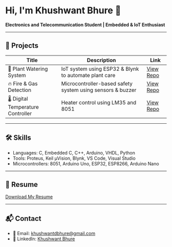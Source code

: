 # Hi, I'm Khushwant Bhure 👋  
**Electronics and Telecommunication Student | Embedded & IoT Enthusiast**

---

## 🚀 Projects

| Title | Description | Link |
|-------|-------------|------|
| 🌱 Plant Watering System | IoT system using ESP32 & Blynk to automate plant care | [View Repo](https://github.com/khushwantb11/plant-watering-system) |
| 🔥 Fire & Gas Detection | Microcontroller-based safety system using sensors & buzzer | [View Repo](https://github.com/khushwantb11/fire-gas-detector) |
| 🌡️ Digital Temperature Controller | Heater control using LM35 and 8051 | [View Repo](https://github.com/khushwantb11/digital-temp-controller) |

---

## 🛠️ Skills
- Languages: C, Embedded C, C++, Arduino, VHDL, Python
- Tools: Proteus, Keil µVision, Blynk, VS Code, Visual Studio
- Microcontrollers: 8051, Arduino Uno, ESP32, ESP8266, Arduino Nano

---

## 📄 Resume
[Download My Resume](https://drive.google.com/file/d/1yF9_S-vXVR7YR7wXLkYn-3ZfKUdyTDXM/view?usp=drive_link)

---

## 📬 Contact
- 📧 Email: khushwantdbhure@gmail.com  
- 🔗 LinkedIn: [Khushwant Bhure](https://in.linkedin.com/in/khushwant-bhure)
